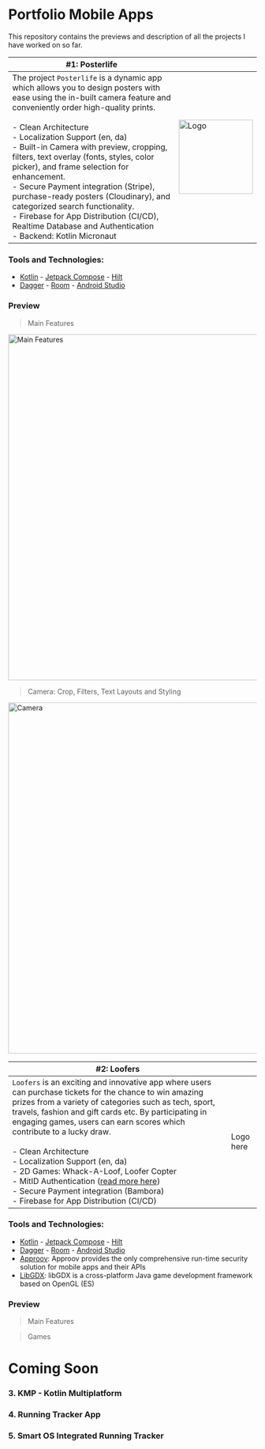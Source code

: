 # Portfolio Mobile Apps
This repository contains the previews and description of all the projects I have worked on so far.


| #1: Posterlife  |        |
|-----------------|--------|
| The project `Posterlife` is a dynamic app which allows you to design posters with ease using the in-built camera feature and conveniently order high-quality prints. <br> <br> - Clean Architecture <br> - Localization Support (en, da) <br> - Built-in Camera with preview, cropping, filters, text overlay (fonts, styles, color picker), and frame selection for enhancement. <br> - Secure Payment integration (Stripe), purchase-ready posters (Cloudinary), and categorized search functionality. <br> - Firebase for App Distribution (CI/CD), Realtime Database and Authentication <br> - Backend: Kotlin Micronaut | <img width="150" alt="Logo" src="https://github.com/AdeebaKhan01/portfolio-mobile-apps/assets/135405122/51a12020-01ba-4c03-88da-8ced5b78f3d7"> |

### Tools and Technologies:
- [Kotlin](https://kotlinlang.org/) - [Jetpack Compose](https://developer.android.com/jetpack/compose) - [Hilt](https://dagger.dev/hilt/)
- [Dagger](https://dagger.dev/) - [Room](https://developer.android.com/training/data-storage/room) - [Android Studio](https://developer.android.com/studio)

### Preview

> Main Features
<img width="700" alt="Main Features" src="https://github.com/AdeebaKhan01/portfolio-mobile-apps/assets/135405122/ab4a8310-b27a-4856-b44a-3ac79ed40e2b">

> Camera: Crop, Filters, Text Layouts and Styling
<img width="710" alt="Camera" src="https://github.com/AdeebaKhan01/portfolio-mobile-apps/assets/135405122/3ecb4061-6350-44d1-8d94-db64b86a9419">


| #2: Loofers     |        |
|-----------------|--------|
| `Loofers` is an exciting and innovative app where users can purchase tickets for the chance to win amazing prizes from a variety of categories such as tech, sport, travels, fashion and gift cards etc. By participating in engaging games, users can earn scores which contribute to a lucky draw. <br> <br> - Clean Architecture <br> - Localization Support (en, da) <br> - 2D Games: Whack-A-Loof, Loofer Copter <br> - MitID Authentication ([read more here](https://www.mitid.dk/en-gb/)) <br> - Secure Payment integration (Bambora) <br> - Firebase for App Distribution (CI/CD) | Logo here |

### Tools and Technologies:
- [Kotlin](https://kotlinlang.org/) - [Jetpack Compose](https://developer.android.com/jetpack/compose) - [Hilt](https://dagger.dev/hilt/)
- [Dagger](https://dagger.dev/) - [Room](https://developer.android.com/training/data-storage/room) - [Android Studio](https://developer.android.com/studio)
- [Approov](https://approov.io): Approov provides the only comprehensive run-time security solution for mobile apps and their APIs
- [LibGDX](https://libgdx.com): libGDX is a cross-platform Java game development framework based on OpenGL (ES)

### Preview

> Main Features

> Games 

# Coming Soon
### 3. KMP - Kotlin Multiplatform

### 4. Running Tracker App

### 5. Smart OS Integrated Running Tracker
